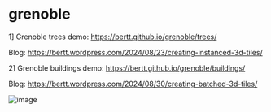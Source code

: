 # grenoble

1] Grenoble trees demo: https://bertt.github.io/grenoble/trees/

Blog: https://bertt.wordpress.com/2024/08/23/creating-instanced-3d-tiles/

2] Grenoble buildings demo: https://bertt.github.io/grenoble/buildings/

Blog: https://bertt.wordpress.com/2024/08/30/creating-batched-3d-tiles/

![image](https://github.com/user-attachments/assets/635fd3db-4c00-4a3e-afcd-b23d5e82a83f)

